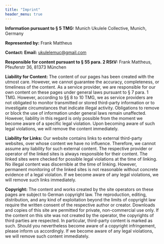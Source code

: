 ```yaml
---
title: "Imprint"
header_menu: true
---
```

**Information pursuant to § 5 TMG:** Munich Ukulele Collective, Munich, Germany

**Represented by:** Frank Mattheus

**Contact: Email:** ukulelemuc@gmail.com

**Responsible for content pursuant to § 55 para. 2 RStV:** Frank Mattheus, Pfeuferstr 36, 81373 München

**Liability for Content:** The content of our pages has been created with the utmost care. However, we cannot guarantee the accuracy, completeness, or timeliness of the content. As a service provider, we are responsible for our own content on these pages under general laws pursuant to § 7 para. 1 TMG. However, according to §§ 8 to 10 TMG, we as service providers are not obligated to monitor transmitted or stored third-party information or to investigate circumstances that indicate illegal activity. Obligations to remove or block the use of information under general laws remain unaffected. However, liability in this regard is only possible from the moment we become aware of a specific legal violation. Upon becoming aware of such legal violations, we will remove the content immediately.

**Liability for Links:** Our website contains links to external third-party websites, over whose content we have no influence. Therefore, we cannot assume any liability for such external content. The respective provider or operator of the linked sites is always responsible for their content. The linked sites were checked for possible legal violations at the time of linking. No illegal content was discernible at the time of linking. However, permanent monitoring of the linked sites is not reasonable without concrete evidence of a legal violation. If we become aware of any legal violations, we will remove such links immediately.

**Copyright:** The content and works created by the site operators on these pages are subject to German copyright law. The reproduction, editing, distribution, and any kind of exploitation beyond the limits of copyright law require the written consent of the respective author or creator. Downloads and copies of this site are permitted for private, non-commercial use only. If the content on this site was not created by the operator, the copyrights of third parties are respected. In particular, third-party content is marked as such. Should you nevertheless become aware of a copyright infringement, please inform us accordingly. If we become aware of any legal violations, we will remove such content immediately.


